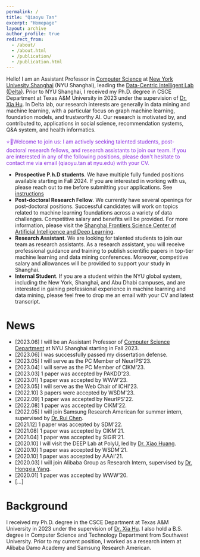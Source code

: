 ```yaml
---
permalink: /
title: "Qiaoyu Tan"
excerpt: "Homepage"
layout: archive
author_profile: true
redirect_from: 
  - /about/
  - /about.html
  - /publication/
  - /publication.html
---
```

<!-- 
I am a fifth-year Ph.D. candidate in the [Department of Computer Science and Engineering](https://engineering.tamu.edu/cse/index.html) at Texas A&M University, advised by [Dr. Xia (Ben) Hu](https://cs.rice.edu/~xh37/index.html). My research interests lie in data mining and machine learning, with a particular focus on graph machine learning, self-supervised learning, and tinny machine learning. I aim to develop effective and efficient graph machine learning algorithms to tackle key challenges faced by real-world AI systems, such as the label-scarce issue in social media, the data sparsity and cold-start problems in recommendation systems, and the outlier detection task in high-stake applications such as finance and business. My current research is centered around **Trustworthy Graph Ecosystem**, with a focus on **foundation**, **robustness**, and **efficiency**, to support the deployment of graph algorithms in the industry to realize social benefits. Please feel free to reach out for potential collaboration.   -->

Hello! I am an Assistant Professor in [Computer Science](https://shanghai.nyu.edu/academics/majors/computer-science) at [New York Univesity Shanghai](https://shanghai.nyu.edu/) (NYU Shanghai), leading the [Data-Centric Intelligent Lab (Delta)](https://qiaoyu-tan.github.io/deltalab/). Prior to NYU Shanghai, I received my Ph.D. degree in CSCE Department at Texas A&M University in 2023 under the supervision of [Dr. Xia Hu](https://cs.rice.edu/~xh37/index.html). In Delta lab, our research interests are generally in data mining and machine learning, with a particular focus on graph machine learning, foundation models, and trustworthy AI. Our research is motivated by, and contributed to, applications in social science, recommendation systems, Q&A system, and health informatics. 

<font color="#8A2BE2">⭐📢Welcome to join us: I am actively seeking talented students, post-doctoral research fellows, and research assistants to join our team. if you are interested in any of the following positions, please don't hesitate to contact me via email (qiaoyu.tan at nyu.edu) with your CV. </font>

- **Prospective P.h.D students**. We have multiple fully funded positions available starting in Fall 2024. If you are interested in working with us, please reach out to me before submitting your applications. See [instructions]()
- **Post-doctoral Research Fellow**. We currently have several openings for post-doctoral positions. Successful candidates will work on topics related to machine learning foundations across a variety of data challenges. Competitive salary and benefits will be provided. For more information, please visit the [ Shanghai Frontiers Science Center of Artificial Intelligence and Deep Learning](https://dail.shanghai.nyu.edu/).
- **Research Assistant**. We are looking for talented students to join our team as research assistants. As a research assistant, you will receive professional guidance and training to publish scientific papers in top-tier machine learning and data mining conferences. Moreover, competitive salary and allowances will be provided to support your study in Shanghai. 
- **Internal Student**. If you are a student within the NYU global system, including the New York, Shanghai, and Abu Dhabi campuses, and are interested in gaining professional experience in machine learning and data mining, please feel free to drop me an email with your CV and latest transcript. 

# News
* \[2023.06\] I will be an Assistant Professor of [Computer Science Department](https://shanghai.nyu.edu/academics/majors/computer-science) at NYU Shanghai starting in Fall 2023. 
* \[2023.06\] I was successfully passed my dissertation defense. 
* \[2023.05\] I will serve as the PC Member of NeurIPS'23. 
* \[2023.04\] I will serve as the PC Member of CIKM'23. 
* \[2023.03\] 1 paper was accepted by PAKDD'23. 
* \[2023.01\] 1 paper was accepted by WWW'23. 
* \[2023.05\] I will serve as the Web Chair of ICHI'23. 
* \[2022.10\] 3 papers were accepted by WSDM'23. 
* \[2022.09\] 1 paper was accepted by NeurIPS'22. 
* \[2022.08\] 1 paper was accepted by CIKM'22. 
* \[2022.05\] I will join Samsung Research American for summer intern, supervised by [Dr. Rui Chen](https://scholar.google.com/citations?user=ngVttWUAAAAJ&hl=en). 
* \[2021.12\] 1 paper was accepted by SDM'22. 
* \[2021.08\] 1 paper was accepted by CIKM'21. 
* \[2021.04\] 1 paper was accepted by SIGIR'21. 
* \[2020.10\] I will visit the DEEP Lab at PolyU, led by [Dr. Xiao Huang](https://www4.comp.polyu.edu.hk/~xiaohuang/index.html).   
* \[2020.10\] 1 paper was accepted by WSDM'21. 
* \[2020.10\] 1 paper was accepted by AAAI'21. 
* \[2020.03\] I will join Alibaba Group as Research Intern, supervised by [Dr. Hongxia Yang](https://sites.google.com/site/hystatistics/).
* \[2020.01\] 1 paper was accepted by WWW'20. 
* \[...\] 

# Background
I received my Ph.D. degree in the  CSCE Department at Texas A&M University in 2023 under the supervision of [Dr. Xia Hu](https://cs.rice.edu/~xh37/index.html). I also hold a B.S. degree in Computer Science and Technology Department from Southwest University. Prior to my current position, I worked as a research intern at Alibaba Damo Academy and Samsung Research American. 

